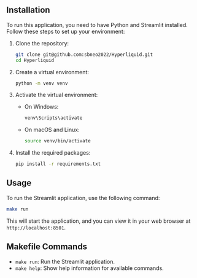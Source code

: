 
## Installation

To run this application, you need to have Python and Streamlit installed. Follow these steps to set up your environment:

1. Clone the repository:
   ```bash
   git clone git@github.com:sbneo2022/Hyperliquid.git
   cd Hyperliquid
   ```

2. Create a virtual environment:
   ```bash
   python -m venv venv
   ```

3. Activate the virtual environment:

   - On Windows:
     ```bash
     venv\Scripts\activate
     ```

   - On macOS and Linux:
     ```bash
     source venv/bin/activate
     ```

4. Install the required packages:
   ```bash
   pip install -r requirements.txt
   ```

## Usage

To run the Streamlit application, use the following command:

```bash
make run
```

This will start the application, and you can view it in your web browser at `http://localhost:8501`.

## Makefile Commands

- `make run`: Run the Streamlit application.
- `make help`: Show help information for available commands.

